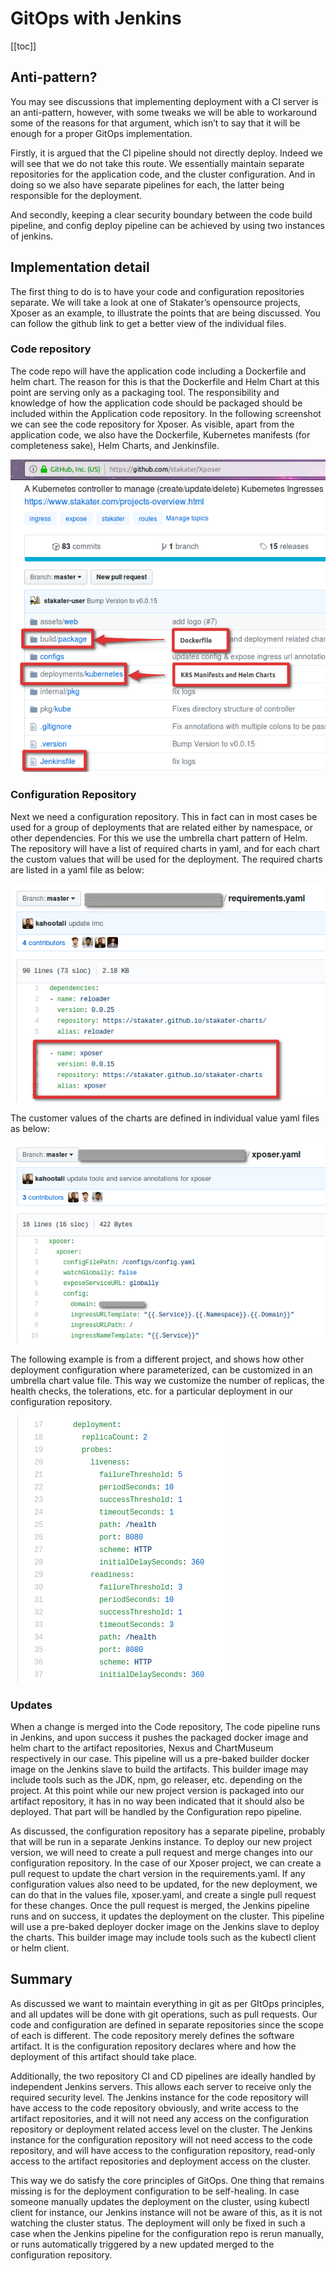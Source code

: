 # GitOps with Jenkins
[[toc]]

## Anti-pattern?

You may see discussions that implementing deployment with a CI server is an anti-pattern, however, with some tweaks we will be able to workaround some of the reasons for that argument, which isn’t to say that it will be enough for a proper GitOps implementation.

Firstly, it is argued that the CI pipeline should not directly deploy. Indeed we will see that we do not take this route. We essentially maintain separate repositories for the application code, and the cluster configuration. And in doing so we also have separate pipelines for each, the latter being responsible for the deployment.

And secondly, keeping a clear security boundary between the code build pipeline, and config deploy pipeline can be achieved by using two instances of jenkins.

## Implementation detail

The first thing to do is to have your code and configuration repositories separate. We will take a look at one of Stakater’s opensource projects, Xposer as an example, to illustrate the points that are being discussed. You can follow the github link to get a better view of the individual files.

### Code repository

The code repo will have the application code including a Dockerfile and helm chart. The reason for this is that the Dockerfile and Helm Chart at this point are serving only as a packaging tool. The responsibility and knowledge of how the application code should be packaged should be included within the Application code repository. In the following screenshot we can see the code repository for Xposer. As visible, apart from the application code, we also have the Dockerfile, Kubernetes manifests (for completeness sake), Helm Charts, and Jenkinsfile.

![Core Repository](./image/xposer-repo.png)

### Configuration Repository

Next we need a configuration repository. This in fact can in most cases be used for a group of deployments that are related either by namespace, or other dependencies. For this we use the umbrella chart pattern of Helm. The repository will have a list of required charts in yaml, and for each chart the custom values that will be used for the deployment. The required charts are listed in a yaml file as below:

![Helm Chart Requirements](./image/xposer-requirements.png)

The customer values of the charts are defined in individual value yaml files as below:

![Helm Chart Values](./image/xposer-values.png)

The following example is from a different project, and shows how other deployment configuration where parameterized, can be customized in an umbrella chart value file. This way we customize the number of replicas, the health checks, the tolerations, etc. for a particular deployment in our configuration repository.

![Other Chart Values](./image/other-values.png)

### Updates

When a change is merged into the Code repository, The code pipeline runs in Jenkins, and upon success it pushes the packaged docker image and helm chart to the artifact repositories, Nexus and ChartMuseum respectively in our case. This pipeline will us a pre-baked builder docker image on the Jenkins slave to build the artifacts. This builder image may include tools such as the JDK, npm, go releaser, etc. depending on the project. At this point while our new project version is packaged into our artifact repository, it has in no way been indicated that it should also be deployed. That part will be handled by the Configuration repo pipeline.

As discussed, the configuration repository has a separate pipeline, probably that will be run in a separate Jenkins instance. To deploy our new project version, we will need to create a pull request and merge changes into our configuration repository. In the case of our Xposer project, we can create a pull request to update the chart version in the requirements.yaml. If any configuration values also need to be updated, for the new deployment, we can do that in the values file, xposer.yaml, and create a single pull request for these changes. Once the pull request is merged, the Jenkins pipeline runs and on success, it updates the deployment on the cluster. This pipeline will use a pre-baked deployer docker image on the Jenkins slave to deploy the charts. This builder image may include tools such as the kubectl client or helm client.

## Summary
As discussed we want to maintain everything in git as per GItOps principles, and all updates will be done with git operations, such as pull requests. Our code and configuration are defined in separate repositories since the scope of each is different. The code repository merely defines the software artifact. It is the configuration repository declares where and how the deployment of this artifact should take place.

Additionally, the two repository CI and CD pipelines are ideally handled by independent Jenkins servers. This allows each server to receive only the required security level. The Jenkins instance for the code repository will have access to the code repository obviously, and write access to the artifact repositories, and it will not need any access on the configuration repository or deployment related access level on the cluster. The Jenkins instance for the configuration repository will not need access to the code repository, and will have access to the configuration repository, read-only access to the artifact repositories and deployment access on the cluster.

This way we do satisfy the core principles of GitOps. One thing that remains missing is for the deployment configuration to be self-healing. In case someone manually updates the deployment on the cluster, using kubectl client for instance, our Jenkins instance will not be aware of this, as it is not watching the cluster status. The deployment will only be fixed in such a case when the Jenkins pipeline for the configuration repo is rerun manually, or runs automatically triggered by a new updated merged to the configuration repository.